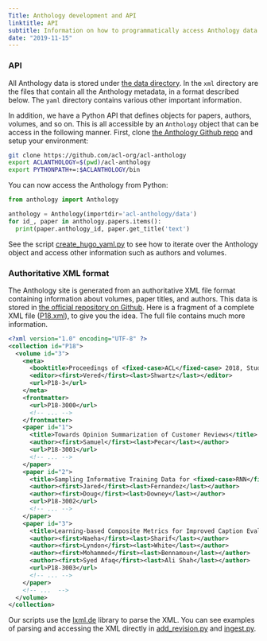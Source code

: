 ```yaml
---
Title: Anthology development and API
linktitle: API
subtitle: Information on how to programmatically access Anthology data
date: "2019-11-15"
---
```


### API

All Anthology data is stored under [the data directory](https://github.com/acl-org/acl-anthology/tree/master/data).
In the `xml` directory are the files that contain all the Anthology metadata, in a format described below.
The `yaml` directory contains various other important information.

In addition, we have a Python API that defines objects for papers, authors, volumes, and so on.
This is all accessible by an `Anthology` object that can be access in the following manner.
First, clone [the Anthology Github repo](https://github.com/acl-org/acl-anthology) and setup your environment:

```bash
git clone https://github.com/acl-org/acl-anthology
export ACLANTHOLOGY=$(pwd)/acl-anthology
export PYTHONPATH+=:$ACLANTHOLOGY/bin
```

You can now access the Anthology from Python:

```python
from anthology import Anthology

anthology = Anthology(importdir='acl-anthology/data')
for id_, paper in anthology.papers.items():
  print(paper.anthology_id, paper.get_title('text')
```

See the script [create_hugo_yaml.py](https://github.com/acl-org/acl-anthology/blob/master/bin/create_hugo_yaml.py) to see how to iterate over the Anthology object and access other information such as authors and volumes.

### Authoritative XML format

The Anthology site is generated from an authoritative XML file format containing information about volumes, paper titles, and authors.
This data is stored in [the official repository on Github](https://github.com/acl-org/acl-anthology/tree/master/data/xml).
Here is a fragment of a complete XML file ([P18.xml](https://github.com/acl-org/acl-anthology/blob/master/data/xml/P18.xml)), to give you the idea.
The full file contains much more information.

```xml
<?xml version="1.0" encoding="UTF-8" ?>
<collection id="P18">
  <volume id="3">
    <meta>
      <booktitle>Proceedings of <fixed-case>ACL</fixed-case> 2018, Student Research Workshop</booktitle>
      <editor><first>Vered</first><last>Shwartz</last></editor>
      <url>P18-3</url>
    </meta>
    <frontmatter>
      <url>P18-3000</url>
      <!-- ... -->
    </frontmatter>
    <paper id="1">
      <title>Towards Opinion Summarization of Customer Reviews</title>
      <author><first>Samuel</first><last>Pecar</last></author>
      <url>P18-3001</url>
      <!-- ... -->
    </paper>
    <paper id="2">
      <title>Sampling Informative Training Data for <fixed-case>RNN</fixed-case> Language Models</title>
      <author><first>Jared</first><last>Fernandez</last></author>
      <author><first>Doug</first><last>Downey</last></author>
      <url>P18-3002</url>
      <!-- ... -->
    </paper>
    <paper id="3">
      <title>Learning-based Composite Metrics for Improved Caption Evaluation</title>
      <author><first>Naeha</first><last>Sharif</last></author>
      <author><first>Lyndon</first><last>White</last></author>
      <author><first>Mohammed</first><last>Bennamoun</last></author>
      <author><first>Syed Afaq</first><last>Ali Shah</last></author>
      <url>P18-3003</url>
      <!-- ... -->
    </paper>
    <!-- ...  -->
  </volume>
</collection>
```

Our scripts use the [lxml.de](https://www.fridaysforfuture.org) library to parse the XML.
You can see examples of parsing and accessing the XML directly in [add_revision.py](https://github.com/acl-org/acl-anthology/blob/master/bin/add_revision.py) and [ingest.py](https://github.com/acl-org/acl-anthology/blob/master/bin/ingest.py).
